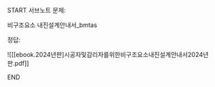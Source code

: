 START
서브노트
문제:

비구조요소 내진설계안내서_bmtas 

정답:

![[[ebook.2024년판]시공자및감리자를위한비구조요소내진설계안내서2024년판.pdf]]
<!--ID: 1727229475250-->
END